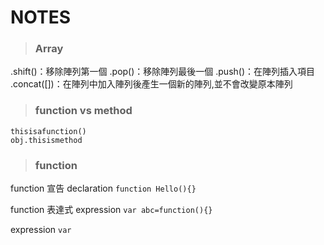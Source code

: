 # NOTES

>### Array
.shift()：移除陣列第一個
.pop()：移除陣列最後一個
.push()：在陣列插入項目
.concat([])：在陣列中加入陣列後產生一個新的陣列,並不會改變原本陣列

>### function vs method
    thisisafunction()
    obj.thisismethod

>### function
function 宣告 declaration 
`function Hello(){}`

function 表達式 expression
`var abc=function(){}`

expression
`var `
